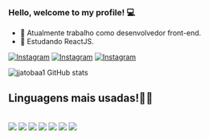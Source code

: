### Hello, welcome to my profile! 💻
- 🔭 Atualmente trabalho como desenvolvedor front-end.
- 🌱 Estudando ReactJS.

[![Instagram](	https://img.shields.io/badge/Instagram-E4405F?style=for-the-badge&logo=instagram&logoColor=white)](instagram.com/jjatobaa)
[![Instagram](	https://img.shields.io/badge/LinkedIn-0077B5?style=for-the-badge&logo=linkedin&logoColor=white)](linkedin.com/in/joão-jatobá-técnico-em-informática-3a5456266)
[![Instagram](	https://img.shields.io/badge/Gmail-D14836?style=for-the-badge&logo=gmail&logoColor=white)](jjatobaaa@gmail.com)

![jjatobaa1 GitHub stats](https://github-readme-stats.vercel.app/api?username=jjatobaa1&show_icons=true&theme=dracula)

## Linguagens mais usadas!🤞🏻
<div style="display: inline-block"><br/>
<img align="center" src="https://img.shields.io/badge/HTML5-E34F26?style=for-the-badge&logo=html5&logoColor=white">
<img align="center" src="https://img.shields.io/badge/CSS3-1572B6?style=for-the-badge&logo=css3&logoColor=white">
<img align="center" src="	https://img.shields.io/badge/PHP-777BB4?style=for-the-badge&logo=php&logoColor=white">
<img align="center" src="https://img.shields.io/badge/React-20232A?style=for-the-badge&logo=react&logoColor=61DAFB">
<img align="center" src="	https://img.shields.io/badge/Bootstrap-563D7C?style=for-the-badge&logo=bootstrap&logoColor=white">
<img align="center" src="https://img.shields.io/badge/Redux-593D88?style=for-the-badge&logo=redux&logoColor=white">
<img align="center" src="https://img.shields.io/badge/jQuery-0769AD?style=for-the-badge&logo=jquery&logoColor=white">  
</div>






